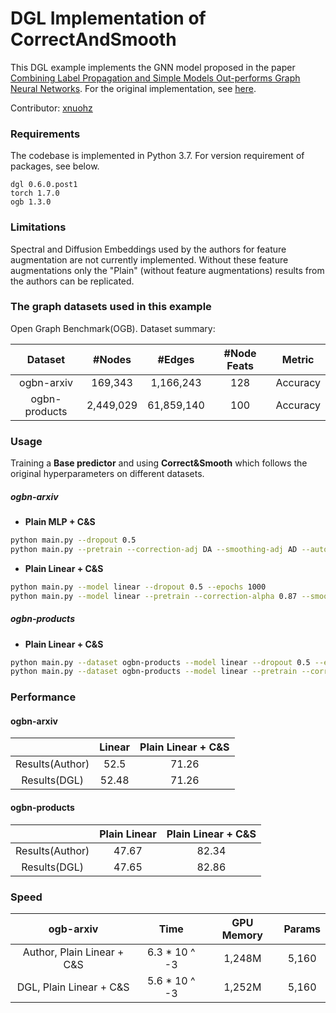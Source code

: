 # DGL Implementation of CorrectAndSmooth

This DGL example implements the GNN model proposed in the paper [Combining Label Propagation and Simple Models Out-performs Graph Neural Networks](https://arxiv.org/abs/2010.13993). For the original implementation, see [here](https://github.com/CUAI/CorrectAndSmooth).

Contributor: [xnuohz](https://github.com/xnuohz)

### Requirements
The codebase is implemented in Python 3.7. For version requirement of packages, see below.

```
dgl 0.6.0.post1
torch 1.7.0
ogb 1.3.0
```

### Limitations

Spectral and Diffusion Embeddings used by the authors for feature augmentation are not currently implemented. Without these feature augmentations only the "Plain" (without feature augmentations) results from the authors can be replicated.

### The graph datasets used in this example

Open Graph Benchmark(OGB). Dataset summary:

|    Dataset    |  #Nodes   |   #Edges   | #Node Feats |  Metric  |
| :-----------: | :-------: | :--------: | :---------: | :------: |
|  ogbn-arxiv   |  169,343  | 1,166,243  |     128     | Accuracy |
| ogbn-products | 2,449,029 | 61,859,140 |     100     | Accuracy |

### Usage

Training a **Base predictor** and using **Correct&Smooth** which follows the original hyperparameters on different datasets.

##### ogbn-arxiv

* **Plain MLP + C&S**

```bash
python main.py --dropout 0.5
python main.py --pretrain --correction-adj DA --smoothing-adj AD --autoscale
```

* **Plain Linear + C&S**

```bash
python main.py --model linear --dropout 0.5 --epochs 1000
python main.py --model linear --pretrain --correction-alpha 0.87 --smoothing-alpha 0.81 --correction-adj AD --autoscale
```

##### ogbn-products

* **Plain Linear + C&S**

```bash
python main.py --dataset ogbn-products --model linear --dropout 0.5 --epochs 1000 --lr 0.1
python main.py --dataset ogbn-products --model linear --pretrain --correction-alpha 1. --smoothing-alpha 0.9
```

### Performance

#### ogbn-arxiv

|                 | Linear | Plain Linear + C&S |
| :-------------: | :----: |    :----------:    |
| Results(Author) | 52.5   |       71.26        |
|  Results(DGL)   | 52.48  |       71.26        |

#### ogbn-products

|                 | Plain Linear | Plain Linear + C&S |
| :-------------: | :----: | :----------: |
| Results(Author) | 47.67  |    82.34     |
|  Results(DGL)   | 47.65  |    82.86     |

### Speed

|      ogb-arxiv       |      Time     | GPU Memory | Params  |
| :------------------: | :-----------: | :--------: | :-----: |
| Author, Plain Linear + C&S | 6.3 * 10 ^ -3 |   1,248M   |  5,160  |
|   DGL, Plain Linear + C&S  | 5.6 * 10 ^ -3 |   1,252M   |  5,160  |
